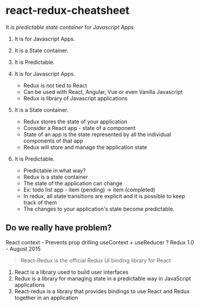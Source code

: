 # react-redux-cheatsheet

It is *predictable* *state container* for *Javascript Apps*

1. It is for Javascript Apps.
1. It is a State container.
1. It is Predictable.


1. It is for Javascript Apps.
    - Redux is not tied to React
    - Can be used with React, Angular, Vue  or even Vanilla Javascript
    - Redux is library of Javascript applications

1. It is a State container.
    - Redux stores the state of your application
    - Consider a React app - state of a component
    - State of an app is the state represented by all the individual components of that app
    - Redux will store and manage the application state

1. It is Predictable.
    - Predictable in what way?
    - Redux is a state container
    - The state of the application can change
    - Ex: todo list app - item (pending) → item (completed)
    - In redux, all state transitions are explicit and it is possible to keep track of them
    - The changes to your application's state become predictable.

## Do we really have problem?

React context - Prevents prop drilling
useContext + useReducer ?
Redux 1.0 - August 2015

> React-Redux is the official Redux Ul binding library for React

1. React is a library used to build user interfaces
1. Redux is a library for managing state in a predictable way in JavaScript applications
1. React-redux is a library that provides bindings to use React and Redux together in an application
